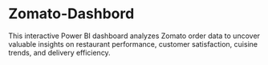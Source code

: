 # Zomato-Dashbord
This interactive Power BI dashboard analyzes Zomato order data to uncover valuable insights on restaurant performance, customer satisfaction, cuisine trends, and delivery efficiency.
